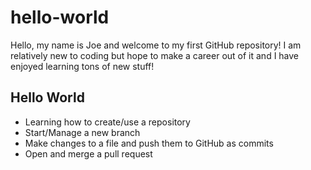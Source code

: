 # hello-world
Hello, my name is Joe and welcome to my first GitHub repository! I am relatively new to coding but hope to make a career out of it and I have enjoyed learning tons of new stuff!
## Hello World
* Learning how to create/use a repository
* Start/Manage a new branch
* Make changes to a file and push them to GitHub as commits
* Open and merge a pull request
